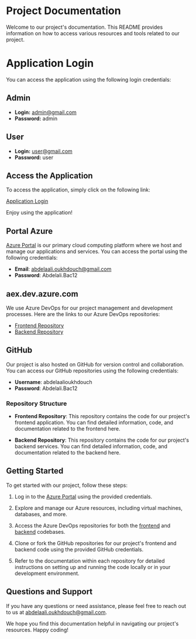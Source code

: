 # Project Documentation

Welcome to our project's documentation. This README provides information on how to access various resources and tools related to our project.

# Application Login

You can access the application using the following login credentials:

## Admin

- **Login:** admin@gmail.com
- **Password:** admin

## User

- **Login:** user@gmail.com
- **Password:** user

## Access the Application

To access the application, simply click on the following link:

[Application Login](https://tiptipfront.azurewebsites.net/)

Enjoy using the application!


## Portal Azure

[Azure Portal](https://portal.azure.com/#home) is our primary cloud computing platform where we host and manage our applications and services. You can access the portal using the following credentials:

- **Email**: abdelaali.oukhdouch@gmail.com
- **Password**: Abdelali.Bac12

## aex.dev.azure.com

We use Azure DevOps for our project management and development processes. Here are the links to our Azure DevOps repositories:

- [Frontend Repository](https://dev.azure.com/tiptopback/tiotop-front)
- [Backend Repository](https://dev.azure.com/tiptopback/tiptop-back)

## GitHub

Our project is also hosted on GitHub for version control and collaboration. You can access our GitHub repositories using the following credentials:

- **Username**: abdelaalioukhdouch
- **Password**: Abdelali.Bac12



### Repository Structure

- **Frontend Repository**: This repository contains the code for our project's frontend application. You can find detailed information, code, and documentation related to the frontend here.

- **Backend Repository**: This repository contains the code for our project's backend services. You can find detailed information, code, and documentation related to the backend here.

## Getting Started

To get started with our project, follow these steps:

1. Log in to the [Azure Portal](https://portal.azure.com/#home) using the provided credentials.

2. Explore and manage our Azure resources, including virtual machines, databases, and more.

3. Access the Azure DevOps repositories for both the [frontend](https://dev.azure.com/tiptopback/tiotop-front) and [backend](https://dev.azure.com/tiptopback/tiptop-back) codebases.

4. Clone or fork the GitHub repositories for our project's frontend and backend code using the provided GitHub credentials.

5. Refer to the documentation within each repository for detailed instructions on setting up and running the code locally or in your development environment.

## Questions and Support

If you have any questions or need assistance, please feel free to reach out to us at abdelaali.oukhdouch@gmail.com.

We hope you find this documentation helpful in navigating our project's resources. Happy coding!
